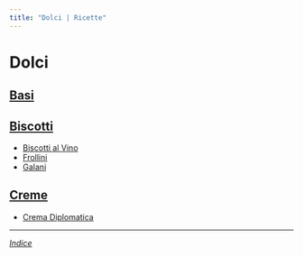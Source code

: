 ```yaml
---
title: "Dolci | Ricette"
---
```

# Dolci

## [Basi](./Basi)

## [Biscotti](./Biscotti)

- [Biscotti al Vino](./Biscotti/Biscotti-al-Vino.md)
- [Frollini](./Biscotti/Frollini.md)
- [Galani](./Biscotti/Galani.md)

## [Creme](./Creme)

- [Crema Diplomatica](./Creme/Crema-Diplomatica.md)

***

*[Indice](..)*